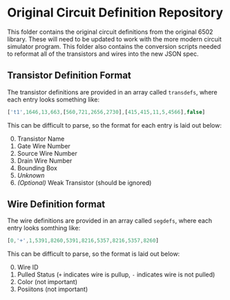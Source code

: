 # Original Circuit Definition Repository

This folder contains the original circuit definitions from the original 6502 library.
These will need to be updated to work with the more modern circuit simulator program.
This folder also contains the conversion scripts needed to reformat all of the transistors and wires into the new JSON spec.

## Transistor Definition Format

The transistor definitions are provided in an array called `transdefs`, where each entry looks something like:

```js
['t1',1646,13,663,[560,721,2656,2730],[415,415,11,5,4566],false]
```

This can be difficult to parse, so the format for each entry is laid out below:

0. Transistor Name
1. Gate Wire Number
2. Source Wire Number
3. Drain Wire Number
4. Bounding Box
5. *Unknown*
6. *(Optional)* Weak Transistor (should be ignored)

## Wire Definition format

The wire definitions are provided in an array called `segdefs`, where each entry looks somthing like:

```js
[0,'+',1,5391,8260,5391,8216,5357,8216,5357,8260]
```

This can be difficult to parse, so the format is laid out below:

0. Wire ID
1. Pulled Status (`+` indicates wire is pullup, `-` indicates wire is not pulled)
2. Color (not important)
3. Posiitons (not important)
